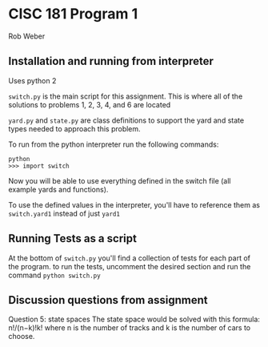 # CISC 181 Program 1
Rob Weber

## Installation and running from interpreter
Uses python 2

`switch.py` is the main script for this assignment. This is where all of the
solutions to problems 1, 2, 3, 4, and 6 are located

`yard.py` and `state.py` are class definitions to support the yard and state
types needed to approach this problem.

To run from the python interpreter run the following commands:

```
python
>>> import switch
```

Now you will be able to use everything defined in the switch file (all example yards and functions).

To use the defined values in the interpreter, you'll have to reference them as `switch.yard1` instead of just `yard1`

## Running Tests as a script

At the bottom of `switch.py` you'll find a collection of tests for each part of
the program. to run the tests, uncomment the desired section and run the command `python switch.py`

## Discussion questions from assignment
Question 5: state spaces
The state space would be solved with this formula: n!/(n−k)!k!
where n is the number of tracks and k is the number of cars to choose.
